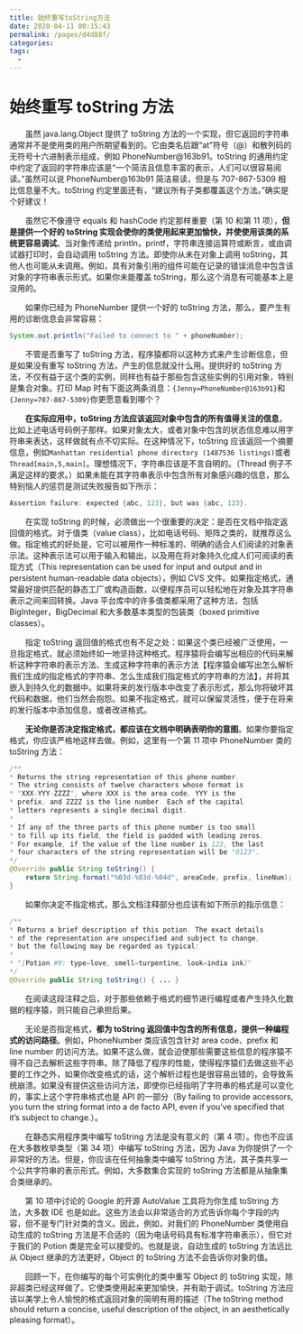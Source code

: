 ```yaml
---
title: 始终重写toString方法
date: 2020-04-11 00:15:43
permalink: /pages/d4d88f/
categories:
tags:
  - 
---
```

# 始终重写 toString 方法

&emsp;&emsp;虽然 java.lang.Object 提供了 toString 方法的一个实现，但它返回的字符串通常并不是使用类的用户所期望看到的。它由类名后跟“at”符号（@）和散列码的无符号十六进制表示组成，例如 PhoneNumber@163b91。toString 的通用约定中约定了返回的字符串应该是“一个简洁且信息丰富的表示，人们可以很容易阅读。”虽然可以说 PhoneNumber@163b91 简洁易读，但是与 707-867-5309 相比信息量不大。toString 约定里面还有，“建议所有子类都覆盖这个方法。”确实是个好建议！

&emsp;&emsp;虽然它不像遵守 equals 和 hashCode 约定那样重要（第 10 和第 11 项），**但是提供一个好的 toString 实现会使你的类使用起来更加愉快，并使使用该类的系统更容易调试**。当对象传递给 println，printf，字符串连接运算符或断言，或由调试器打印时，会自动调用 toString 方法。即使你从未在对象上调用 toString，其他人也可能从未调用。例如，具有对象引用的组件可能在记录的错误消息中包含该对象的字符串表示形式。如果你未能覆盖 toString，那么这个消息有可能基本上是没用的。

&emsp;&emsp;如果你已经为 PhoneNumber 提供一个好的 toString 方法，那么，要产生有用的诊断信息会非常容易：

```java
System.out.println("Failed to connect to " + phoneNumber);
```

&emsp;&emsp;不管是否重写了 toString 方法，程序猿都将以这种方式来产生诊断信息，但是如果没有重写 toString 方法，产生的信息就没什么用。提供好的 toString 方法，不仅有益于这个类的实例，同样也有益于那些包含这些实例的引用对象，特别是集合对象。打印 Map 时有下面这两条消息：`{Jenny=PhoneNumber@163b91}`和`{Jenny=707-867-5309}`你更愿意看到哪个？

&emsp;&emsp;**在实际应用中，toString 方法应该返回对象中包含的所有值得关注的信息**，比如上述电话号码例子那样。如果对象太大，或者对象中包含的状态信息难以用字符串来表达，这样做就有点不切实际。在这种情况下，toString 应该返回一个摘要信息，例如`Manhattan residential phone directory (1487536 listings)`或者`Thread[main,5,main]`。理想情况下，字符串应该是不言自明的。（Thread 例子不满足这样的要求。）如果未能在其字符串表示中包含所有对象感兴趣的信息，那么特别恼人的惩罚是测试失败报告如下所示：

```java
Assertion failure: expected {abc, 123}, but was {abc, 123}.
```

&emsp;&emsp;在实现 toString 的时候，必须做出一个很重要的决定：是否在文档中指定返回值的格式。对于值类（value class），比如电话号码、矩阵之类的，就推荐这么做。指定格式的好处是，它可以被用作一种标准的、明确的适合人们阅读的对象表示法。这种表示法可以用于输入和输出，以及用在将对象持久化成人们可阅读的表现方式（This representation can be used for input and output and in persistent human-readable data objects），例如 CVS 文件。如果指定格式，通常最好提供匹配的静态工厂或构造函数，以便程序员可以轻松地在对象及其字符串表示之间来回转换。Java 平台库中的许多值类都采用了这种方法，包括 BigInteger，BigDecimal 和大多数基本类型的包装类（boxed primitive classes）。

&emsp;&emsp;指定 toString 返回值的格式也有不足之处：如果这个类已经被广泛使用，一旦指定格式，就必须始终如一地坚持这种格式。程序猿将会编写出相应的代码来解析这种字符串的表示方法、生成这种字符串的表示方法【程序猿会编写出怎么解析我们生成的指定格式的字符串、怎么生成我们指定格式的字符串的方法】，并将其嵌入到持久化的数据中。如果将来的发行版本中改变了表示形式，那么你将破坏其代码和数据，他们当然会抱怨。如果不指定格式，就可以保留灵活性，便于在将来的发行版本中添加信息，或者改进格式。

&emsp;&emsp;**无论你是否决定指定格式，都应该在文档中明确表明你的意图**。如果你要指定格式，你应该严格地这样去做。例如，这里有一个第 11 项中 PhoneNumber 类的 toString 方法：

```java
/**
* Returns the string representation of this phone number.
* The string consists of twelve characters whose format is
* "XXX-YYY-ZZZZ", where XXX is the area code, YYY is the
* prefix, and ZZZZ is the line number. Each of the capital
* letters represents a single decimal digit.
*
* If any of the three parts of this phone number is too small
* to fill up its field, the field is padded with leading zeros.
* For example, if the value of the line number is 123, the last
* four characters of the string representation will be "0123".
*/
@Override public String toString() {
    return String.format("%03d-%03d-%04d", areaCode, prefix, lineNum);
}
```

&emsp;&emsp;如果你决定不指定格式，那么文档注释部分也应该有如下所示的指示信息：

```java
/**
* Returns a brief description of this potion. The exact details
* of the representation are unspecified and subject to change,
* but the following may be regarded as typical:
*
* "[Potion #9: type=love, smell=turpentine, look=india ink]"
*/
@Override public String toString() { ... }
```

&emsp;&emsp;在阅读这段注释之后，对于那些依赖于格式的细节进行编程或者产生持久化数据的程序猿，则只能自己承担后果。

&emsp;&emsp;无论是否指定格式，**都为 toString 返回值中包含的所有信息，提供一种编程式的访问路径**。例如，PhoneNumber 类应该包含针对 area code、prefix 和 line number 的访问方法。如果不这么做，就会迫使那些需要这些信息的程序猿不得不自己去解析这些字符串。除了降低了程序的性能，使得程序猿们去做这些不必要的工作之外，如果你改变格式的话，这个解析过程也是很容易出错的，会导致系统崩溃。如果没有提供这些访问方法，即使你已经指明了字符串的格式是可以变化的，事实上这个字符串格式也是 API 的一部分（By failing to provide accessors, you turn the string format into a de facto API, even if you’ve specified that it’s subject to change.）。

&emsp;&emsp;在静态实用程序类中编写 toString 方法是没有意义的（第 4 项）。你也不应该在大多数枚举类型（第 34 项）中编写 toString 方法，因为 Java 为你提供了一个非常好的方法。但是，你应该在任何抽象类中编写 toString 方法，其子类共享一个公共字符串的表示形式。例如，大多数集合实现的 toString 方法都是从抽象集合类继承的。

&emsp;&emsp;第 10 项中讨论的 Google 的开源 AutoValue 工具将为你生成 toString 方法，大多数 IDE 也是如此。这些方法会以非常适合的方式告诉你每个字段的内容，但不是专门针对类的含义。因此，例如，对我们的 PhoneNumber 类使用自动生成的 toString 方法是不合适的（因为电话号码具有标准字符串表示），但它对于我们的 Potion 类是完全可以接受的。也就是说，自动生成的 toString 方法远比从 Object 继承的方法更好，Object 的 toString 方法不会告诉你对象的值。

&emsp;&emsp;回顾一下，在你编写的每个可实例化的类中重写 Object 的 toString 实现，除非超类已经这样做了。它使类使用起来更加愉快，并有助于调试。toString 方法应该以美学上令人愉悦的格式返回对象的简明有用的描述（The toString method should return a concise, useful description of the object, in an aesthetically pleasing format）。

